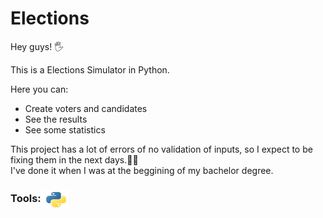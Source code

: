 # Elections

Hey guys! 🖐️

This is a Elections Simulator in Python.

Here you can:

- Create voters and candidates
- See the results
- See some statistics

This project has a lot of errors of no validation of inputs, so I expect to be fixing them in the next days.🤦‍♂️ <br>
I've done it when I was at the beggining of my bachelor degree. 

<h3> Tools:
<img align="center" alt="Lucas-Python" height="30" width="40" src="https://raw.githubusercontent.com/devicons/devicon/master/icons/python/python-original.svg">
